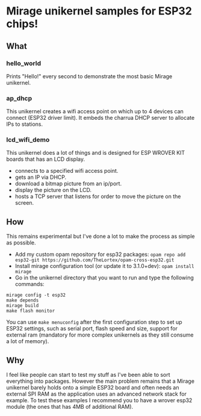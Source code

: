 # Mirage unikernel samples for ESP32 chips!

## What

### hello_world

Prints "Hello!" every second to demonstrate the most basic Mirage unikernel.

### ap_dhcp

This unikernel creates a wifi access point on which up to 4 devices can connect (ESP32 driver limit). 
It embeds the charrua DHCP server to allocate IPs to stations.

### lcd_wifi_demo

This unikernel does a lot of things and is designed for ESP WROVER KIT boards that has an LCD display.
- connects to a specified wifi access point.
- gets an IP via DHCP.
- download a bitmap picture from an ip/port.
- display the picture on the LCD.
- hosts a TCP server that listens for order to move the picture on the screen.

## How

This remains experimental but I've done a lot to make the process as simple as possible.

* Add my custom opam repository for esp32 packages: 
`opam repo add esp32-git https://github.com/TheLortex/opam-cross-esp32.git`
* Install mirage configuration tool (or update it to 3.1.0+dev):
`opam install mirage`
* Go in the unikernel directory that you want to run and type the following commands:
```
mirage config -t esp32
make depends
mirage build
make flash monitor
```

You can use `make menuconfig` after the first configuration step to set up ESP32 settings, 
such as serial port, flash speed and size, support for external ram 
(mandatory for more complex unikernels as they still consume a lot of memory).

## Why

I feel like people can start to test my stuff as I've been able to sort everything into packages.
However the main problem remains that a Mirage unikernel barely holds onto a simple ESP32 board 
and often needs an external SPI RAM as the application uses an advanced network stack for example.
To test these examples I recommend you to have a wrover esp32 module (the ones that has 4MB of additional RAM). 
